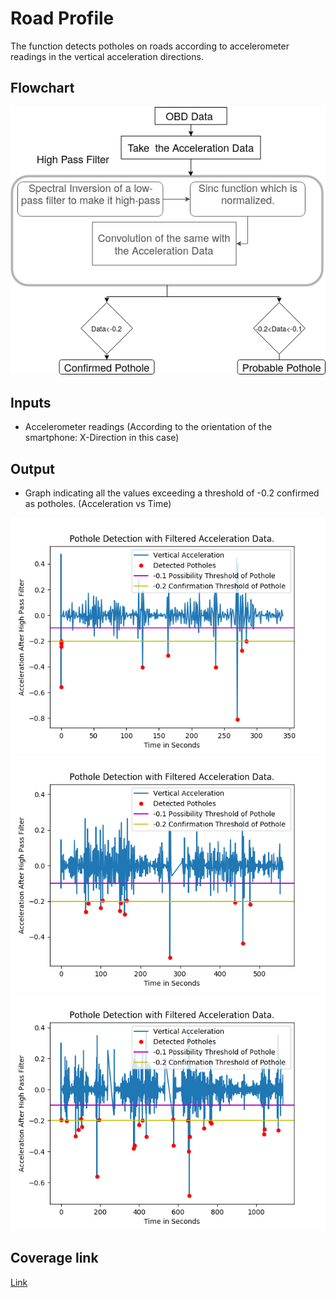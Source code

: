 # Road Profile
The function detects potholes on roads according to accelerometer readings in the vertical acceleration directions.

## Flowchart
![Flowchart](Flowchart.png)

## Inputs
- Accelerometer readings (According to the orientation of the smartphone: X-Direction in this case)

## Output
- Graph indicating all the values exceeding a threshold of -0.2 confirmed as potholes. (Acceleration vs Time)

![](Result/Dataset-1.png)
![](Result/Dataset-2.png)
![](Result/Dataset-3.png)

## Coverage link 
[Link](https://raw.githack.com/prithvisekhar/VehicalDiagnosticAlgo/gh-pages/Function/DIARoadProfile/htmlcov/index.html)
